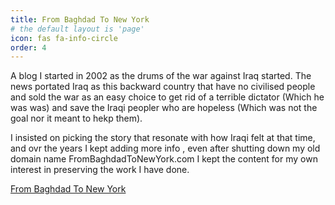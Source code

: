 ```yaml
---
title: From Baghdad To New York
# the default layout is 'page'
icon: fas fa-info-circle
order: 4
---
```

A blog I started in 2002 as the drums of the war against Iraq started. The news portated Iraq as this backward country that have no civilised people and sold the war as an easy choice to get rid of a terrible dictator (Which he was was) and save the Iraqi peopler who are hopeless (Which was not the goal nor it meant to hekp them).

I insisted on picking the story that resonate with how Iraqi felt at that time, and ovr the years I kept adding more info , even after shutting down my old domain name FromBaghdadToNewYork.com I kept the content for my own interest in preserving the work I have done.


[From Baghdad To New York](/categories/iraq-blog/)
